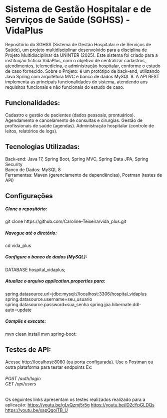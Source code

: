 <h1>Sistema de Gestão Hospitalar e de Serviços de Saúde (SGHSS) - VidaPlus</h1>
Repositório do SGHSS (Sistema de Gestão Hospitalar e de Serviços de Saúde), um projeto multidisciplinar desenvolvido para a disciplina de Projeto Multidisciplinar da UNINTER (2025). Este sistema foi criado para a instituição fictícia VidaPlus, com o objetivo de centralizar cadastros, atendimentos, telemedicina, e administração hospitalar, conforme o estudo de caso fornecido.
Sobre o Projeto: é um protótipo de back-end, utilizando Java Spring com arquitetura MVC e banco de dados MySQL 8. A API REST implementa as principais funcionalidades do sistema, atendendo aos requisitos funcionais e não funcionais do estudo de caso.

<h2>Funcionalidades:</h2>
Cadastro e gestão de pacientes (dados pessoais, prontuários).
Agendamento e cancelamento de consultas e cirurgias.
Gestão de profissionais de saúde (agendas).
Administração hospitalar (controle de leitos, relatórios de logs).


<h2>Tecnologias Utilizadas:</h2>

Back-end: Java 17, Spring Boot, Spring MVC, Spring Data JPA, Spring Security
<br>Banco de Dados: MySQL 8
<br>Ferramentas: Maven (gerenciamento de dependências), Postman (testes de API)

<h2>Configurações</h2>
<h5>Clone o repositório:</h5> 
git clone https://github.com/Caroline-Teixeira/vida_plus.git
<br>

<h5>Navegue até o diretório:</h5> 
cd vida_plus
<br>

<h5>Configure o banco de dados (MySQL):</h5> 
DATABASE hospital_vidaplus;
<br>

<h5>Atualize o arquivo application.properties para:</h5>
spring.datasource.url=jdbc:mysql://localhost:3306/hospital_vidaplus
spring.datasource.username=seu_usuario
spring.datasource.password=sua_senha
spring.jpa.hibernate.ddl-auto=update
<br>

<h5>Compile e execute:</h5>
mvn clean install
mvn spring-boot:
<br>


<h2>Testes de API:</h2>
Acesse http://localhost:8080 (ou porta configurada). Use o Postman ou outra plataforma para testar endpoints Ex:
<h6>POST /auth/login
<br>GET /api/users</h6>


Os seguintes links apresentam os testes realizados realizado para a aplicação:
https://youtu.be/gLvQzmj5r5g
https://youtu.be/iD2cYpGLDQs
https://youtu.be/xapQgoiTB_U








